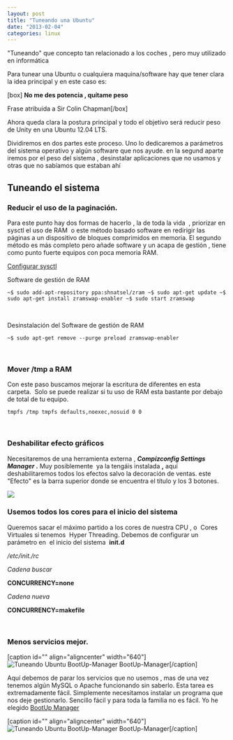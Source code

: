```yaml
---
layout: post
title: "Tuneando una Ubuntu"
date: "2013-02-04"
categories: linux
---
```


"Tuneando" que concepto tan relacionado a los coches , pero muy utilizado en informática

Para tunear una Ubuntu o cualquiera maquina/software hay que tener clara la idea principal y en este caso es:

\[box\] **No me des potencia , quítame peso**

Frase atribuida a Sir Colin Chapman\[/box\]

Ahora queda clara la postura principal y todo el objetivo será reducir peso de Unity en una Ubuntu 12.04 LTS.

Dividiremos en dos partes este proceso. Uno lo dedicaremos a parámetros del sistema operativo y algún software que nos ayude. en la segund aparte iremos por el peso del sistema , desinstalar aplicaciones que no usamos y otras que no sabíamos que estaban ahí

## Tuneando el sistema

### Reducir el uso de la paginación.

Para este punto hay dos formas de hacerlo , la de toda la vida  , priorizar en sysctl el uso de RAM  o este método basado software en redirigir las páginas a un dispositivo de bloques comprimidos en memoria. El segundo método es más completo pero añade software y un acapa de gestión , tiene como punto fuerte equipos con poca memoria RAM.

[Configurar sysctl](https://luispuente.net/2010/01/reducir-el-uso-de-swap/ "Reducir el uso de swap")

Software de gestión de RAM

`~$ sudo add-apt-repository ppa:shnatsel/zram ~$ sudo apt-get update ~$ sudo apt-get install zramswap-enabler ~$ sudo start zramswap`

 

Desinstalación del Software de gestión de RAM

`~$ sudo apt-get remove --purge preload zramswap-enabler`

 

### Mover /tmp a RAM

Con este paso buscamos mejorar la escritura de diferentes en esta carpeta.  Solo se puede realizar si tu uso de RAM esta bastante por debajo de total de tu equipo.

`tmpfs /tmp tmpfs defaults,noexec,nosuid 0 0`

 

### Deshabilitar efecto gráficos

Necesitaremos de una herramienta externa , **_Compizconfig Settings Manager_ .** Muy posiblemente  ya la tengáis instalada **,** aquí deshabilitaremos todos los efectos salvo la decoración de ventas. este "Efecto" es la barra superior donde se encuentra el título y los 3 botones.

![](images/8933173527_24424e6afa_b.jpg)

### Usemos todos los cores para el inicio del sistema

Queremos sacar el máximo partido a los cores de nuestra CPU , o  Cores Virtuales si tenemos  Hyper Threading. Debemos de configurar un parámetro en  el inicio del sistema  **init.d**

_/etc/init./rc_

_Cadena buscar_

**CONCURRENCY=none**

_Cadena nueva_

**CONCURRENCY=makefile**

 

### Menos servicios mejor.

\[caption id="" align="aligncenter" width="640"\]![Tuneando Ubuntu BootUp-Manager](images/8436348902_ba994b8933_z.jpg "BootUp-Manager") BootUp-Manager\[/caption\]

Aquí debemos de parar los servicios que no usemos , mas de una vez tenemos algún MySQL o Apache funcionando sin saberlo. Esta tarea es extremadamente fácil. Simplemente necesitamos instalar un programa que nos deje gestionarlo. Sencillo fácil y para toda la familia no es fácil. Yo he elegido [BootUp Manager](https://www.marzocca.net/linux/bum.html "BootUp-Manager")

\[caption id="" align="aligncenter" width="640"\]![Tuneando Ubuntu BootUp-Manager](images/8435262763_403992e36a_z.jpg "BootUp-Manager") BootUp-Manager\[/caption\]
